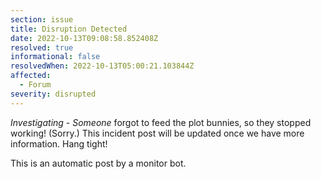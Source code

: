 ```yaml
---
section: issue
title: Disruption Detected
date: 2022-10-13T09:08:58.852408Z
resolved: true
informational: false
resolvedWhen: 2022-10-13T05:00:21.103844Z
affected:
  - Forum
severity: disrupted
---
```

*Investigating* - _Someone_ forgot to feed the plot bunnies, so they stopped working! (Sorry.) This incident post will be updated once we have more information. Hang tight!

This is an automatic post by a monitor bot.
        